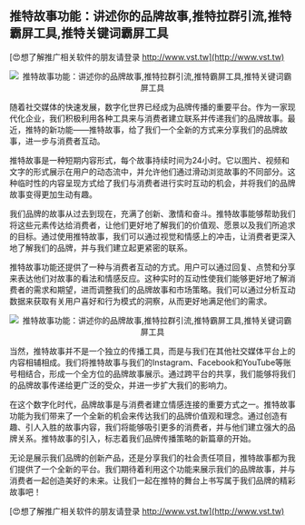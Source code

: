 ## **推特故事功能：讲述你的品牌故事,推特拉群引流,推特霸屏工具,推特关键词霸屏工具**

[😍想了解推广相关软件的朋友请登录 http://www.vst.tw](http://www.vst.tw)

 <center><img src="https://vst.tw/MP4/tuiguang/png/8.png" alt="推特故事功能：讲述你的品牌故事,推特拉群引流,推特霸屏工具,推特关键词霸屏工具"></center>

随着社交媒体的快速发展，数字化世界已经成为品牌传播的重要平台。作为一家现代化企业，我们积极利用各种工具来与消费者建立联系并传递我们的品牌故事。最近，推特的新功能——推特故事，给了我们一个全新的方式来分享我们的品牌故事，进一步与消费者互动。

推特故事是一种短期内容形式，每个故事持续时间为24小时。它以图片、视频和文字的形式展示在用户的动态流中，并允许他们通过滑动浏览故事的不同部分。这种临时性的内容呈现方式给了我们与消费者进行实时互动的机会，并将我们的品牌故事变得更加生动有趣。

我们品牌的故事从过去到现在，充满了创新、激情和奋斗。推特故事能够帮助我们将这些元素传达给消费者，让他们更好地了解我们的价值观、愿景以及我们所追求的目标。通过使用推特故事，我们可以通过视觉和情感上的冲击，让消费者更深入地了解我们的品牌，并与我们建立起更紧密的联系。

推特故事功能还提供了一种与消费者互动的方式。用户可以通过回复、点赞和分享来表达他们对故事的看法和情感反应。这种实时的互动性使我们能够更好地了解消费者的需求和期望，进而调整我们的品牌故事和市场策略。我们可以通过分析互动数据来获取有关用户喜好和行为模式的洞察，从而更好地满足他们的需求。

 <center><img src="https://vst.tw/MP4/tuiguang/png/3.png" alt="推特故事功能：讲述你的品牌故事,推特拉群引流,推特霸屏工具,推特关键词霸屏工具"></center>

当然，推特故事并不是一个独立的传播工具，而是与我们在其他社交媒体平台上的内容相辅相成。我们将推特故事与我们的Instagram、Facebook和YouTube等账号相结合，形成一个全方位的品牌故事展示。通过跨平台的共享，我们能够将我们的品牌故事传递给更广泛的受众，并进一步扩大我们的影响力。

在这个数字化时代，品牌故事是与消费者建立情感连接的重要方式之一。推特故事功能为我们带来了一个全新的机会来传达我们的品牌价值观和理念。通过创造有趣、引人入胜的故事内容，我们将能够吸引更多的消费者，并与他们建立强大的品牌关系。推特故事的引入，标志着我们品牌传播策略的新篇章的开始。

无论是展示我们品牌的创新产品，还是分享我们的社会责任项目，推特故事都为我们提供了一个全新的平台。我们期待着利用这个功能来展示我们的品牌故事，并与消费者一起创造美好的未来。让我们一起在推特的舞台上书写属于我们品牌的精彩故事吧！

[😍想了解推广相关软件的朋友请登录 http://www.vst.tw](http://www.vst.tw)




